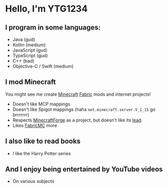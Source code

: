# Hello, I'm YTG1234

<!--
**YTG1234/YTG1234** is a ✨ _special_ ✨ repository because its `README.md` (this file) appears on your GitHub profile.
-->

## I program in some languages:
- Java (gud)
- Kotlin (medium)
- JavaScript (gud)
- TypeScript (gud)
- C++ (bad)
- Objective-C / Swift (medium)

## I mod Minecraft
You might see me create [Minecraft](https://minecraft.net/) [Fabric](https://fabricmc.net/) mods and internet projects!
- Doesn't like MCP mappings
- Doesn't like Spigot mappings (haha `net.minecraft.server.V_1_15` go brrrrrrr)
- Respects [MinecraftForge](https://github.com/MinecraftForge/MinecraftForge) as a project, but doesn't like its [lead](https://github.com/LexManos).
- Likes [FabricMC](https://fabricmc.net/) more

## I also like to read books
- I like the Harry Potter series

## And I enjoy being entertained by YouTube videos
- On various subjects
